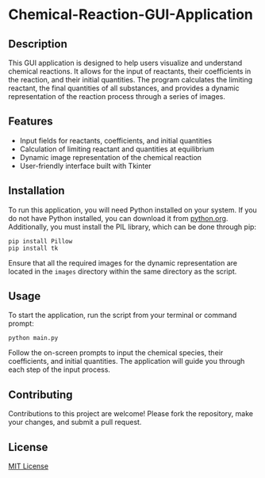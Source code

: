 # Chemical-Reaction-GUI-Application
## Description

This GUI application is designed to help users visualize and understand chemical reactions. It allows for the input of reactants, their coefficients in the reaction, and their initial quantities. The program calculates the limiting reactant, the final quantities of all substances, and provides a dynamic representation of the reaction process through a series of images.

## Features

- Input fields for reactants, coefficients, and initial quantities
- Calculation of limiting reactant and quantities at equilibrium
- Dynamic image representation of the chemical reaction
- User-friendly interface built with Tkinter

## Installation

To run this application, you will need Python installed on your system. If you do not have Python installed, you can download it from [python.org](https://www.python.org/downloads/). Additionally, you must install the PIL library, which can be done through pip:

```
pip install Pillow
pip install tk
```

Ensure that all the required images for the dynamic representation are located in the `images` directory within the same directory as the script.

## Usage

To start the application, run the script from your terminal or command prompt:

```
python main.py
```

Follow the on-screen prompts to input the chemical species, their coefficients, and initial quantities. The application will guide you through each step of the input process.

## Contributing

Contributions to this project are welcome! Please fork the repository, make your changes, and submit a pull request.

## License

[MIT License](https://opensource.org/licenses/MIT)
